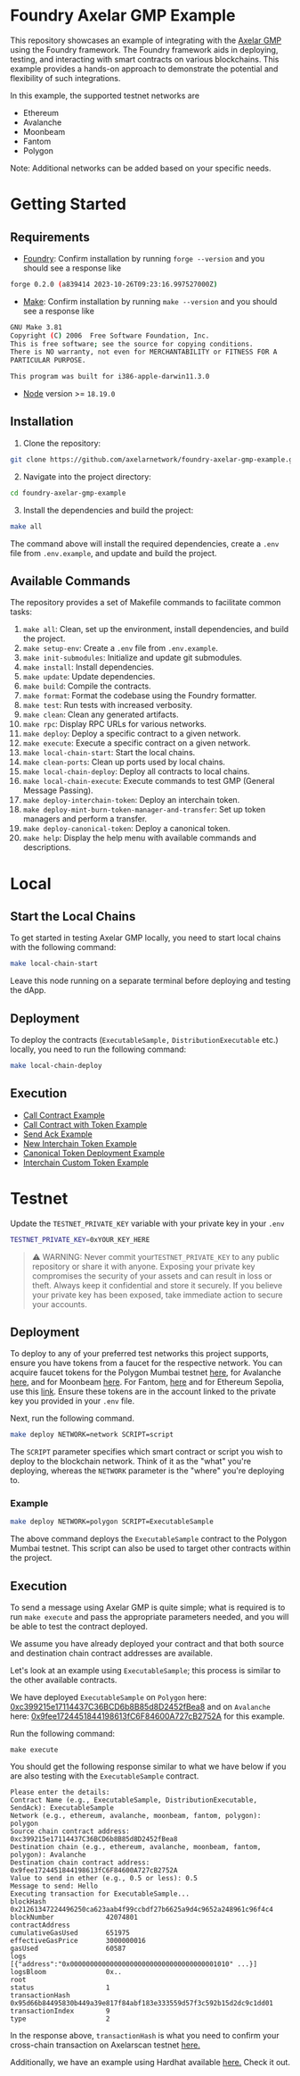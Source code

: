 # Foundry Axelar GMP Example

This repository showcases an example of integrating with the [Axelar GMP](https://docs.axelar.dev/dev/general-message-passing/overview) using the Foundry framework. The Foundry framework aids in deploying, testing, and interacting with smart contracts on various blockchains. This example provides a hands-on approach to demonstrate the potential and flexibility of such integrations.

In this example, the supported testnet networks are

- Ethereum
- Avalanche
- Moonbeam
- Fantom
- Polygon

Note: Additional networks can be added based on your specific needs.

# Getting Started

## Requirements

- [Foundry](https://getfoundry.sh/): Confirm installation by running `forge --version` and you should see a response like

```bash
forge 0.2.0 (a839414 2023-10-26T09:23:16.997527000Z)
```

- [Make](https://www.gnu.org/software/make/): Confirm installation by running `make --version` and you should see a response like

```bash
GNU Make 3.81
Copyright (C) 2006  Free Software Foundation, Inc.
This is free software; see the source for copying conditions.
There is NO warranty, not even for MERCHANTABILITY or FITNESS FOR A
PARTICULAR PURPOSE.

This program was built for i386-apple-darwin11.3.0
```

- [Node](https://nodejs.org/en) version >= `18.19.0`

## Installation

1. Clone the repository:

```bash
git clone https://github.com/axelarnetwork/foundry-axelar-gmp-example.git
```

2. Navigate into the project directory:

```bash
cd foundry-axelar-gmp-example
```

3. Install the dependencies and build the project:

```bash
make all
```

The command above will install the required dependencies, create a `.env` file from `.env.example`, and update and build the project.

## Available Commands

The repository provides a set of Makefile commands to facilitate common tasks:

1. `make all`: Clean, set up the environment, install dependencies, and build the project.
2. `make setup-env`: Create a `.env` file from `.env.example`.
3. `make init-submodules`: Initialize and update git submodules.
4. `make install`: Install dependencies.
5. `make update`: Update dependencies.
6. `make build`: Compile the contracts.
7. `make format`: Format the codebase using the Foundry formatter.
8. `make test`: Run tests with increased verbosity.
9. `make clean`: Clean any generated artifacts.
10. `make rpc`: Display RPC URLs for various networks.
11. `make deploy`: Deploy a specific contract to a given network.
12. `make execute`: Execute a specific contract on a given network.
13. `make local-chain-start`: Start the local chains.
14. `make clean-ports`: Clean up ports used by local chains.
15. `make local-chain-deploy`: Deploy all contracts to local chains.
16. `make local-chain-execute`: Execute commands to test GMP (General Message Passing).
17. `make deploy-interchain-token`: Deploy an interchain token.
18. `make deploy-mint-burn-token-manager-and-transfer`: Set up token managers and perform a transfer.
19. `make deploy-canonical-token`: Deploy a canonical token.
20. `make help`: Display the help menu with available commands and descriptions.

# Local

## Start the Local Chains

To get started in testing Axelar GMP locally, you need to start local chains with the following command:

```bash
make local-chain-start
```

Leave this node running on a separate terminal before deploying and testing the dApp.

## Deployment

To deploy the contracts (`ExecutableSample,` `DistributionExecutable` etc.) locally, you need to run the following command:

```bash
make local-chain-deploy
```

## Execution

- [Call Contract Example](./src/call-contract)
- [Call Contract with Token Example](./src/call-contract-with-token)
- [Send Ack Example](./src/send-ack/README.md)
- [New Interchain Token Example](./src/its-interchain-token)
- [Canonical Token Deployment Example](./src/its-canonical-token)
- [Interchain Custom Token Example](./src/its-interchain-token)

# Testnet

Update the `TESTNET_PRIVATE_KEY` variable with your private key in your `.env`

```bash
TESTNET_PRIVATE_KEY=0xYOUR_KEY_HERE
```

> ⚠️ WARNING: Never commit your`TESTNET_PRIVATE_KEY` to any public repository or share it with anyone. Exposing your private key compromises the security of your assets and can result in loss or theft. Always keep it confidential and store it securely. If you believe your private key has been exposed, take immediate action to secure your accounts.

## Deployment

To deploy to any of your preferred test networks this project supports, ensure you have tokens from a faucet for the respective network. You can acquire faucet tokens for the Polygon Mumbai testnet [here](https://faucet.polygon.technology/), for Avalanche [here](https://docs.avax.network/build/dapp/smart-contracts/get-funds-faucet), and for Moonbeam [here](https://faucet.moonbeam.network/). For Fantom, [here](https://faucet.fantom.network/) and for Ethereum Sepolia, use this [link](https://www.alchemy.com/faucets/ethereum-sepolia). Ensure these tokens are in the account linked to the private key you provided in your `.env` file.

Next, run the following command.

```bash
make deploy NETWORK=network SCRIPT=script
```

The `SCRIPT` parameter specifies which smart contract or script you wish to deploy to the blockchain network. Think of it as the "what" you're deploying, whereas the `NETWORK` parameter is the "where" you're deploying to.

### Example

```bash
make deploy NETWORK=polygon SCRIPT=ExecutableSample
```

The above command deploys the `ExecutableSample` contract to the Polygon Mumbai testnet. This script can also be used to target other contracts within the project.

## Execution

To send a message using Axelar GMP is quite simple; what is required is to run `make execute` and pass the appropriate parameters needed, and you will be able to test the contract deployed.

We assume you have already deployed your contract and that both source and destination chain contract addresses are available.

Let's look at an example using `ExecutableSample`; this process is similar to the other available contracts.

We have deployed `ExecutableSample` on `Polygon` here: [0xc399215e17114437C36BCD6b8B85d8D2452fBea8](https://mumbai.polygonscan.com/address/0xc399215e17114437C36BCD6b8B85d8D2452fBea8) and on `Avalanche` here: [0x9fee1724451844198613fC6F84600A727cB2752A](https://testnet.snowtrace.io/address/0x9fee1724451844198613fC6F84600A727cB2752A) for this example.

Run the following command:

```
make execute
```

You should get the following response similar to what we have below if you are also testing with the `ExecutableSample` contract.

```
Please enter the details:
Contract Name (e.g., ExecutableSample, DistributionExecutable, SendAck): ExecutableSample
Network (e.g., ethereum, avalanche, moonbeam, fantom, polygon): polygon
Source chain contract address: 0xc399215e17114437C36BCD6b8B85d8D2452fBea8
Destination chain (e.g., ethereum, avalanche, moonbeam, fantom, polygon): Avalanche
Destination chain contract address: 0x9fee1724451844198613fC6F84600A727cB2752A
Value to send in ether (e.g., 0.5 or less): 0.5
Message to send: Hello
Executing transaction for ExecutableSample...
blockHash               0x21261347224496250ca623aab4f99ccbdf27b6625a9d4c9652a248961c96f4c4
blockNumber             42074801
contractAddress
cumulativeGasUsed       651975
effectiveGasPrice       3000000016
gasUsed                 60587
logs                    [{"address":"0x0000000000000000000000000000000000001010" ...}]
logsBloom               0x..
root
status                  1
transactionHash         0x95d66b84495830b449a39e817f84abf183e333559d57f3c592b15d2dc9c1dd01
transactionIndex        9
type                    2
```

In the response above, `transactionHash` is what you need to confirm your cross-chain transaction on Axelarscan testnet [here.](https://testnet.axelarscan.io/gmp/0x95d66b84495830b449a39e817f84abf183e333559d57f3c592b15d2dc9c1dd01)

Additionally, we have an example using Hardhat available [here.](https://github.com/axelarnetwork/axelar-examples) Check it out.
